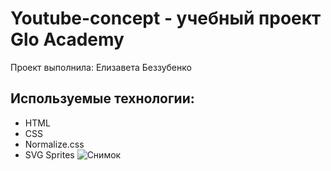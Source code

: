 # Youtube-concept - учебный проект Glo Academy
Проект выполнила: Елизавета Беззубенко

## Используемые технологии: 
- HTML
- CSS
- Normalize.css
- SVG Sprites
![Снимок](https://user-images.githubusercontent.com/64092994/125691215-814f15ed-a6ac-4270-9905-70649ac0ba62.JPG)


